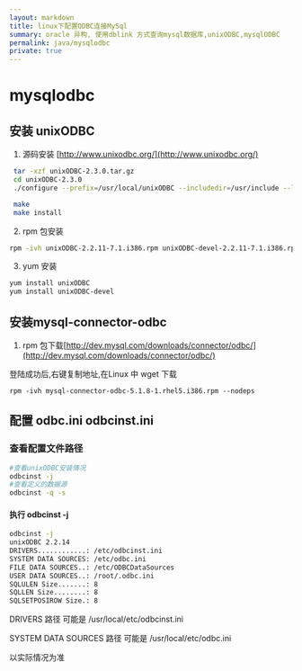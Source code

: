 ```yaml
---
layout: markdown
title: linux下配置ODBC连接MySql
summary: oracle 异构, 使用dblink 方式查询mysql数据库,unixODBC,mysqlODBC
permalink: java/mysqlodbc
private: true
---
```


# mysqlodbc


## 安装 unixODBC

1. 源码安装 [http://www.unixodbc.org/](http://www.unixodbc.org/)

```sh
 tar -xzf unixODBC-2.3.0.tar.gz
 cd unixODBC-2.3.0
 ./configure --prefix=/usr/local/unixODBC --includedir=/usr/include --libdir=/usr/lib -bindir=/usr/bin --sysconfdir=/etc

 make
 make install

```

2. rpm 包安装

```sh
rpm -ivh unixODBC-2.2.11-7.1.i386.rpm unixODBC-devel-2.2.11-7.1.i386.rpm
```

3. yum 安装


```sh
yum install unixODBC
yum install unixODBC-devel
```

## 安装mysql-connector-odbc

1. rpm 包下载[http://dev.mysql.com/downloads/connector/odbc/](http://dev.mysql.com/downloads/connector/odbc/)

登陆成功后,右键复制地址,在Linux 中 wget 下载

```
rpm -ivh mysql-connector-odbc-5.1.8-1.rhel5.i386.rpm --nodeps
```

## 配置 odbc.ini odbcinst.ini

### 查看配置文件路径

```sh
#查看unixODBC安装情况
odbcinst -j
#查看定义的数据源
odbcinst -q -s
```

#### 执行 odbcinst -j

```sh
odbcinst -j
unixODBC 2.2.14
DRIVERS............: /etc/odbcinst.ini
SYSTEM DATA SOURCES: /etc/odbc.ini
FILE DATA SOURCES..: /etc/ODBCDataSources
USER DATA SOURCES..: /root/.odbc.ini
SQLULEN Size.......: 8
SQLLEN Size........: 8
SQLSETPOSIROW Size.: 8
```

DRIVERS 路径 可能是 /usr/local/etc/odbcinst.ini

SYSTEM DATA SOURCES 路径 可能是 /usr/local/etc/odbc.ini

以实际情况为准





